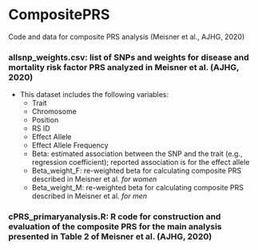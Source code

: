 # CompositePRS

Code and data for composite PRS analysis (Meisner et al., AJHG, 2020)

### allsnp_weights.csv: list of SNPs and weights for disease and mortality risk factor PRS analyzed in Meisner et al. (AJHG, 2020)

* This dataset includes the following variables:
	+ Trait
	+ Chromosome
	+ Position
	+ RS ID
	+ Effect Allele
	+ Effect Allele Frequency
	+ Beta: estimated association between the SNP and the trait (e.g., regression coefficient); reported association is for the effect allele
	+ Beta_weight_F: re-weighted beta for calculating composite PRS described in Meisner et al. _for women_ 
	+ Beta_weight_M: re-weighted beta for calculating composite PRS described in Meisner et al. _for men_

### cPRS_primaryanalysis.R: R code for construction and evaluation of the composite PRS for the main analysis presented in Table 2 of Meisner et al. (AJHG, 2020)
